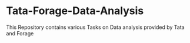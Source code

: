 # Tata-Forage-Data-Analysis
This Repository contains various Tasks on Data analysis provided by Tata and Forage
